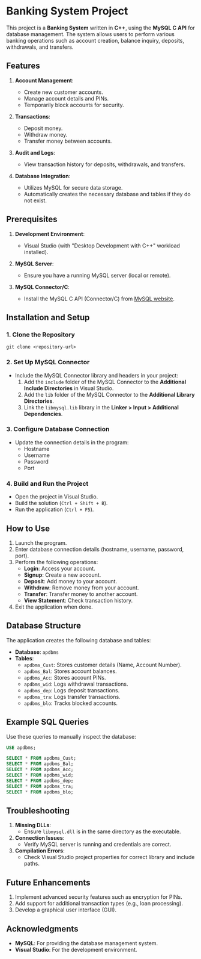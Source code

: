 # Banking System Project

This project is a **Banking System** written in **C++**, using the **MySQL C API** for database management. The system allows users to perform various banking operations such as account creation, balance inquiry, deposits, withdrawals, and transfers.

## Features
1. **Account Management**:
   - Create new customer accounts.
   - Manage account details and PINs.
   - Temporarily block accounts for security.

2. **Transactions**:
   - Deposit money.
   - Withdraw money.
   - Transfer money between accounts.

3. **Audit and Logs**:
   - View transaction history for deposits, withdrawals, and transfers.

4. **Database Integration**:
   - Utilizes MySQL for secure data storage.
   - Automatically creates the necessary database and tables if they do not exist.

## Prerequisites

1. **Development Environment**:
   - Visual Studio (with "Desktop Development with C++" workload installed).

2. **MySQL Server**:
   - Ensure you have a running MySQL server (local or remote).

3. **MySQL Connector/C**:
   - Install the MySQL C API (Connector/C) from [MySQL website](https://dev.mysql.com/downloads/connector/c/).

## Installation and Setup

### 1. Clone the Repository
```
git clone <repository-url>
```

### 2. Set Up MySQL Connector
- Include the MySQL Connector library and headers in your project:
  1. Add the `include` folder of the MySQL Connector to the **Additional Include Directories** in Visual Studio.
  2. Add the `lib` folder of the MySQL Connector to the **Additional Library Directories**.
  3. Link the `libmysql.lib` library in the **Linker > Input > Additional Dependencies**.

### 3. Configure Database Connection
- Update the connection details in the program:
  - Hostname
  - Username
  - Password
  - Port

### 4. Build and Run the Project
- Open the project in Visual Studio.
- Build the solution (`Ctrl + Shift + B`).
- Run the application (`Ctrl + F5`).

## How to Use
1. Launch the program.
2. Enter database connection details (hostname, username, password, port).
3. Perform the following operations:
   - **Login**: Access your account.
   - **Signup**: Create a new account.
   - **Deposit**: Add money to your account.
   - **Withdraw**: Remove money from your account.
   - **Transfer**: Transfer money to another account.
   - **View Statement**: Check transaction history.
4. Exit the application when done.

## Database Structure

The application creates the following database and tables:

- **Database**: `apdbms`
- **Tables**:
  - `apdbms_Cust`: Stores customer details (Name, Account Number).
  - `apdbms_Bal`: Stores account balances.
  - `apdbms_Acc`: Stores account PINs.
  - `apdbms_wid`: Logs withdrawal transactions.
  - `apdbms_dep`: Logs deposit transactions.
  - `apdbms_tra`: Logs transfer transactions.
  - `apdbms_blo`: Tracks blocked accounts.

## Example SQL Queries

Use these queries to manually inspect the database:
```sql
USE apdbms;

SELECT * FROM apdbms_Cust;
SELECT * FROM apdbms_Bal;
SELECT * FROM apdbms_Acc;
SELECT * FROM apdbms_wid;
SELECT * FROM apdbms_dep;
SELECT * FROM apdbms_tra;
SELECT * FROM apdbms_blo;
```

## Troubleshooting

1. **Missing DLLs**:
   - Ensure `libmysql.dll` is in the same directory as the executable.
2. **Connection Issues**:
   - Verify MySQL server is running and credentials are correct.
3. **Compilation Errors**:
   - Check Visual Studio project properties for correct library and include paths.

## Future Enhancements

1. Implement advanced security features such as encryption for PINs.
2. Add support for additional transaction types (e.g., loan processing).
3. Develop a graphical user interface (GUI).


## Acknowledgments
- **MySQL**: For providing the database management system.
- **Visual Studio**: For the development environment.

